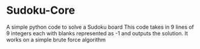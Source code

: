 # Sudoku-Core
A simple python code to solve a Sudoku board
This code takes in 9 lines of 9 integers each with blanks represented as -1
and outputs the solution.
It works on a simple brute force algorithm
